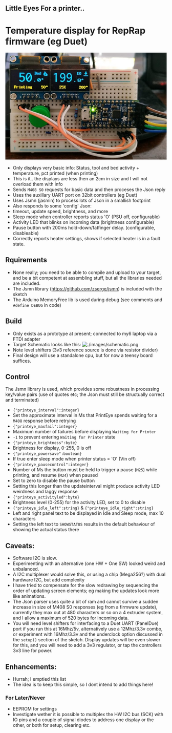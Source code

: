 ## Little Eyes For a printer..
# Temperature display for RepRap firmware (eg Duet)

![Prototype](./images/prototype.jpg)

* Only displays very basic info: Status, tool and bed activity + temperature, pct printed (when printing)
 * This is it.. the displays are less then an 2cm in size and I will not overload them with info
* Sends `M408 S0` requests for basic data and then proceses the Json reply
 * Uses the auxillary UART port on 32bit controllers (eg Duet)
 * Uses Jsmn (jasmin) to process lots of Json in a smallish footprint
* Also responds to some 'config' Json:
 * timeout, update speed, brightness, and more
* Sleep mode when controller reports status 'O' (PSU off, configurable)
* Activity LED that blinks on incoming data (brightness configurable)
* Pause button with 200ms hold-down/fatfinger delay. (configurable, disableable)
* Correctly reports heater settings, shows if selected heater is in a fault state.


## Rquirements 
* None really; you need to be able to compile and upload to your target, and be a bit competent at assembling stuff, but all the libraries needed are included.
 * The Jsmn library (https://github.com/zserge/jsmn) is included with the sketch
 * The Arduino MemoryFree lib is used during debug (see comments and `#define DEBUG` in code)

## Build
* Only exists as a prototype at present; connected to my6 laptop via a FTDI adapter
* Target Schematic looks like this:
![./images/schematic.png](./images/Schematic-thumb.jpg)
 * Note level shifters (3v3 reference source is done via resistor divider)
 * Final design will use a standalone cpu, but for now a teensy board suffices.

## Control
The Jsmn library is used, which provides some robustness in processing key/value pairs (use of quotes etc; the Json must still be structually correct and terminated)
* `{"printeye_interval":integer}`
 * Set the approximate interval in Ms that PrintEye spends waiting for a `M408` response before retrying
* `{"printeye_maxfail":integer}`
 * Maximum number of failures before displaying `Waiting for Printer`
 * `-1` to prevent entering `Waiting for Printer` state
* `{"printeye_brightness":byte}`
 * Brightness for display, 0-255, 0 is off
* `{"printeye_powersave":boolean}`
 * If true enter sleep mode when printer status = 'O' (Vin off)
* `{"printeye_pausecontrol":integer}`
 * Number of Ms the button must be held to trigger a pause (`M25`) while printing, and resume (`M24`) when paused
 * Set to zero to disable the pause button
 * Setting this longer than the updateinterval might produce activity LED weirdness and laggy response
* `{"printeye_activityled":byte}`
 * Brightness level (0-255) for the activity LED, set to 0 to disable
* `{"printeye_idle_left":string}` & `{"printeye_idle_right":string}`
 * Left and right panel text to be displayed in Idle and Sleep mode, max 10 characters
 * Setting the left text to `SHOWSTATUS` results in the default behaviour of showing the actual status there

## Caveats:
* Software I2C is slow. 
 * Experimenting with an alternative (one HW + One SW) looked weird and unbalanced.
 * A I2C multiplexer would solve this, or using a chip (Mega256?) with dual hardware I2C, but add complexity
 * I have tried to compensate for the slow redrawing by sequencing the order of updating screen elements; eg making the updates look more like animations.
* The Json parser uses quite a bit of ram and cannot survive a sudden increase in size of M408 S0 responses (eg from a firmware update), currently they max out at 480 characters or so on a 4 extruder system, and I allow a maximum of 520 bytes for incoming data.
* You will need level shifters for interfacing to a Duet UART (PanelDue) port if you run this at 16Mhz/5v, alternatively use a 12Mhz/3.3v combo, or experiment with 16Mhz/3.3v and the underclock option discussed in the `setup()` section of the sketch. Display updates will be even slower for this, and you will need to add a 3v3 regulator, or tap the controllers 3v3 line for power.

## Enhancements: 
* Hurrah; I emptied this list
* The idea is to keep this simple, so I dont intend to add things here!

### For Later/Never
* EEPROM for settings
* Investigate wether it is possible to multiplex the HW I2C bus (SCK) with IO pins and a couple of signal diodes to address one display or the other, or both for setup, clearing etc.
